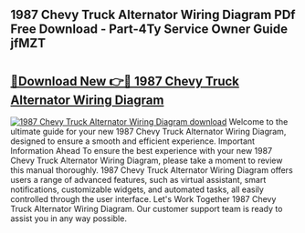 ## 1987 Chevy Truck Alternator Wiring Diagram PDf Free Download - Part-4Ty Service Owner Guide jfMZT

# <h2><a href="http://dfnef9.blite.top/?on=1987+Chevy+Truck+Alternator+Wiring+Diagram">🔗Download New 👉🔴 1987 Chevy Truck Alternator Wiring Diagram</a></h2>

[![1987 Chevy Truck Alternator Wiring Diagram download](https://i.imgur.com/lujVjoI.png)](http://dfnef9.blite.top/?on=1987+Chevy+Truck+Alternator+Wiring+Diagram)
Welcome to the ultimate guide for your new 1987 Chevy Truck Alternator Wiring Diagram, designed to ensure a smooth and efficient experience. Important Information Ahead To ensure the best experience with your new 1987 Chevy Truck Alternator Wiring Diagram, please take a moment to review this manual thoroughly. 1987 Chevy Truck Alternator Wiring Diagram offers users a range of advanced features, such as virtual assistant, smart notifications, customizable widgets, and automated tasks, all easily controlled through the user interface. Let's Work Together 1987 Chevy Truck Alternator Wiring Diagram. Our customer support team is ready to assist you in any way possible.
